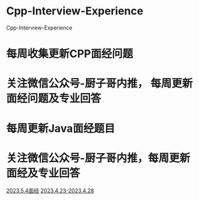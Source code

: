 # Cpp-Interview-Experience
Cpp-Interview-Experience
# 每周收集更新CPP面经问题
# 关注微信公众号-厨子哥内推， 每周更新面经问题及专业回答

# 每周更新Java面经题目
# 关注微信公众号-厨子哥内推，每周更新面经及专业回答
[2023.5.4面经](https://github.com/sunxia233/Cpp-Interview-Experience/blob/main/5%E6%9C%884%E6%97%A5)
[2023.4.23-2023.4.28](https://github.com/sunxia233/Cpp-Interview-Experience/blob/main/4%E6%9C%8823-4%E6%9C%8828)
